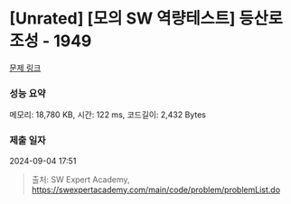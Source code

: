 # [Unrated] [모의 SW 역량테스트] 등산로 조성 - 1949 

[문제 링크](https://swexpertacademy.com/main/code/problem/problemDetail.do?contestProbId=AV5PoOKKAPIDFAUq) 

### 성능 요약

메모리: 18,780 KB, 시간: 122 ms, 코드길이: 2,432 Bytes

### 제출 일자

2024-09-04 17:51



> 출처: SW Expert Academy, https://swexpertacademy.com/main/code/problem/problemList.do